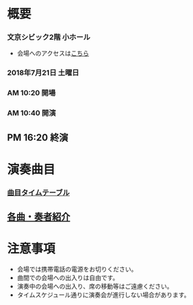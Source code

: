 # 概要

### 文京シビック2階 小ホール
* 会場へのアクセスは[こちら](http://bunkyocivichall.jp/access)

### 2018年7月21日 土曜日
### AM 10:20 開場
### AM 10:40 開演
## PM 16:20 終演


# 演奏曲目
### [曲目タイムテーブル](timetable) 
## [各曲・奏者紹介](introduction)

# 注意事項
* 会場では携帯電話の電源をお切りください。
* 曲間での会場への出入りは自由です。
* 演奏中の会場への出入り、席の移動等はご遠慮ください。
* タイムスケジュール通りに演奏会が進行しない場合があります。